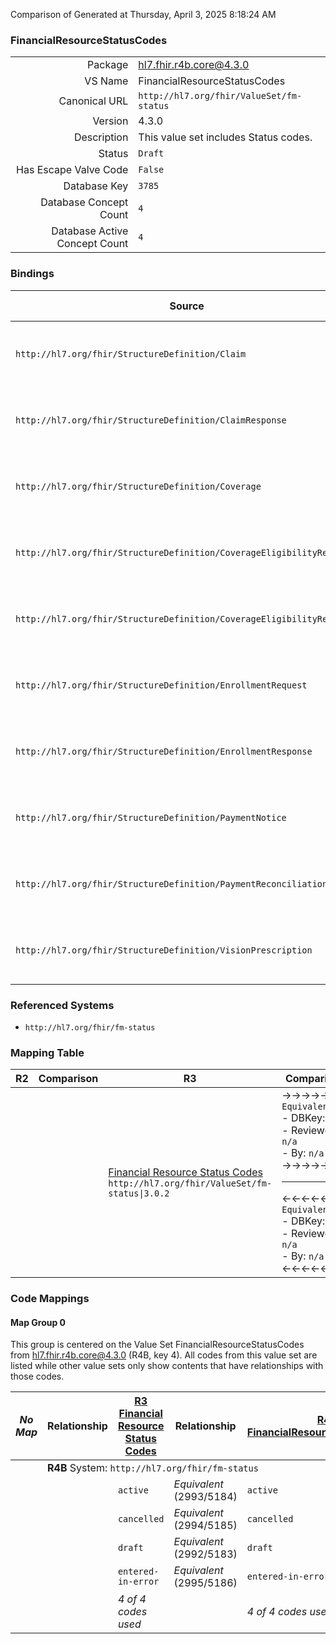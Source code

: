 Comparison of 
Generated at Thursday, April 3, 2025 8:18:24 AM

### FinancialResourceStatusCodes

|      |     |
| ---: | --- |
| Package | hl7.fhir.r4b.core@4.3.0 |
| VS Name | FinancialResourceStatusCodes |
| Canonical URL | `http://hl7.org/fhir/ValueSet/fm-status` |
| Version | 4.3.0 |
| Description | This value set includes Status codes. |
| Status | `Draft` |
| Has Escape Valve Code | `False` |
| Database Key | `3785` |
| Database Concept Count | `4` |
| Database Active Concept Count | `4` |
### Bindings

| Source | Element | Binding | Strength | Element Short |
| ------ | ------- | ------- | -------- | ------------- |
| `http://hl7.org/fhir/StructureDefinition/Claim` | `Claim.status` | `http://hl7.org/fhir/ValueSet/fm-status\|4.3.0` | `Required` | active \| cancelled \| draft \| entered-in-error |
| `http://hl7.org/fhir/StructureDefinition/ClaimResponse` | `ClaimResponse.status` | `http://hl7.org/fhir/ValueSet/fm-status\|4.3.0` | `Required` | active \| cancelled \| draft \| entered-in-error |
| `http://hl7.org/fhir/StructureDefinition/Coverage` | `Coverage.status` | `http://hl7.org/fhir/ValueSet/fm-status\|4.3.0` | `Required` | active \| cancelled \| draft \| entered-in-error |
| `http://hl7.org/fhir/StructureDefinition/CoverageEligibilityRequest` | `CoverageEligibilityRequest.status` | `http://hl7.org/fhir/ValueSet/fm-status\|4.3.0` | `Required` | active \| cancelled \| draft \| entered-in-error |
| `http://hl7.org/fhir/StructureDefinition/CoverageEligibilityResponse` | `CoverageEligibilityResponse.status` | `http://hl7.org/fhir/ValueSet/fm-status\|4.3.0` | `Required` | active \| cancelled \| draft \| entered-in-error |
| `http://hl7.org/fhir/StructureDefinition/EnrollmentRequest` | `EnrollmentRequest.status` | `http://hl7.org/fhir/ValueSet/fm-status\|4.3.0` | `Required` | active \| cancelled \| draft \| entered-in-error |
| `http://hl7.org/fhir/StructureDefinition/EnrollmentResponse` | `EnrollmentResponse.status` | `http://hl7.org/fhir/ValueSet/fm-status\|4.3.0` | `Required` | active \| cancelled \| draft \| entered-in-error |
| `http://hl7.org/fhir/StructureDefinition/PaymentNotice` | `PaymentNotice.status` | `http://hl7.org/fhir/ValueSet/fm-status\|4.3.0` | `Required` | active \| cancelled \| draft \| entered-in-error |
| `http://hl7.org/fhir/StructureDefinition/PaymentReconciliation` | `PaymentReconciliation.status` | `http://hl7.org/fhir/ValueSet/fm-status\|4.3.0` | `Required` | active \| cancelled \| draft \| entered-in-error |
| `http://hl7.org/fhir/StructureDefinition/VisionPrescription` | `VisionPrescription.status` | `http://hl7.org/fhir/ValueSet/fm-status\|4.3.0` | `Required` | active \| cancelled \| draft \| entered-in-error |

### Referenced Systems

* `http://hl7.org/fhir/fm-status`
### Mapping Table

| R2 | Comparison | R3 | Comparison | R4 | Comparison | R4B | Comparison | R5
| --- | --- | --- | --- | --- | --- | --- | --- | ---
| | | [Financial Resource Status Codes](/docs/R3/ValueSets/FinancialResourceStatusCodes.md)<br/> `http://hl7.org/fhir/ValueSet/fm-status\|3.0.2` | →→→→→→→<br/>`Equivalent`<br/>- DBKey: `345`<br/>- Reviewed: `n/a`<br/>- By: `n/a`<br/>→→→→→→→<hr/>←←←←←←←<br/>`Equivalent`<br/>- DBKey: `564`<br/>- Reviewed: `n/a`<br/>- By: `n/a`<br/>←←←←←←←| [FinancialResourceStatusCodes](/docs/R4/ValueSets/FinancialResourceStatusCodes.md)<br/> `http://hl7.org/fhir/ValueSet/fm-status\|4.0.1` | →→→→→→→<br/>`Equivalent`<br/>- DBKey: `1515`<br/>- Reviewed: `n/a`<br/>- By: `n/a`<br/>→→→→→→→<hr/>←←←←←←←<br/>`Equivalent`<br/>- DBKey: `1516`<br/>- Reviewed: `n/a`<br/>- By: `n/a`<br/>←←←←←←←| [FinancialResourceStatusCodes](/docs/R4B/ValueSets/FinancialResourceStatusCodes.md)<br/> `http://hl7.org/fhir/ValueSet/fm-status\|4.3.0` | →→→→→→→<br/>`Equivalent`<br/>- DBKey: `788`<br/>- Reviewed: `n/a`<br/>- By: `n/a`<br/>→→→→→→→<hr/>←←←←←←←<br/>`Equivalent`<br/>- DBKey: `1049`<br/>- Reviewed: `n/a`<br/>- By: `n/a`<br/>←←←←←←←| [FinancialResourceStatusCodes](/docs/R5/ValueSets/FinancialResourceStatusCodes.md)<br/> `http://hl7.org/fhir/ValueSet/fm-status\|5.0.0` 

### Code Mappings


#### Map Group 0

This group is centered on the Value Set FinancialResourceStatusCodes from hl7.fhir.r4b.core@4.3.0 (R4B, key 4).
All codes from this value set are listed while other value sets only show contents that have relationships with those codes.

| *No Map* | Relationship | [R3 Financial Resource Status Codes](/docs/R3/ValueSets/FinancialResourceStatusCodes.md)| Relationship | [R4 FinancialResourceStatusCodes](/docs/R4/ValueSets/FinancialResourceStatusCodes.md)| Relationship | R4B FinancialResourceStatusCodes| Relationship | [R5 FinancialResourceStatusCodes](/docs/R5/ValueSets/FinancialResourceStatusCodes.md)
| --- | --- | --- | --- | --- | --- | --- | --- | ---
| <td colspan="8">**R4B** System: `http://hl7.org/fhir/fm-status`
| | | `active`| _Equivalent_ <br/>(2993/5184)| `active`| _Equivalent_ <br/>(16054/16055)| **`active`**| _Equivalent_ <br/>(7508/9772)| `active`
| | | `cancelled`| _Equivalent_ <br/>(2994/5185)| `cancelled`| _Equivalent_ <br/>(16056/16057)| **`cancelled`**| _Equivalent_ <br/>(7509/9773)| `cancelled`
| | | `draft`| _Equivalent_ <br/>(2992/5183)| `draft`| _Equivalent_ <br/>(16058/16059)| **`draft`**| _Equivalent_ <br/>(7507/9771)| `draft`
| | | `entered-in-error`| _Equivalent_ <br/>(2995/5186)| `entered-in-error`| _Equivalent_ <br/>(16060/16061)| **`entered-in-error`**| _Equivalent_ <br/>(7510/9774)| `entered-in-error`
| | | *4 of 4 codes used* | | *4 of 4 codes used* | | *4 of 4 codes used* | | *4 of 4 codes used* 

